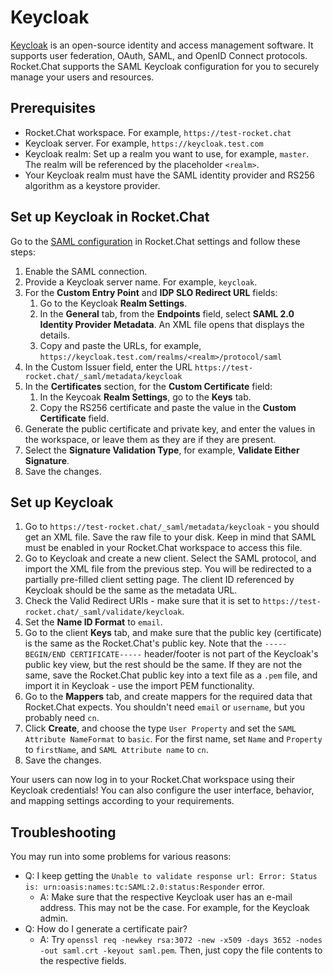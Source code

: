 # Keycloak

​[Keycloak](https://www.keycloak.org/) is an open-source identity and access management software. It supports user federation, OAuth, SAML, and OpenID Connect protocols. Rocket.Chat supports the SAML Keycloak configuration for you to securely manage your users and resources.

## Prerequisites

* Rocket.Chat workspace. For example, `https://test-rocket.chat`
* Keycloak server. For example, `https://keycloak.test.com`
* Keycloak realm: Set up a realm you want to use, for example, `master`. The realm will be referenced by the placeholder `<realm>`.
* Your Keycloak realm must have the SAML identity provider and RS256 algorithm as a keystore provider.

## Set up Keycloak in Rocket.Chat

Go to the [SAML configuration](https://docs.rocket.chat/use-rocket.chat/authentication/saml/saml-configuration) in Rocket.Chat settings and follow these steps:

1. Enable the SAML connection.
2. Provide a Keycloak server name. For example, `keycloak`.
3. For the **Custom Entry Point** and **IDP SLO Redirect URL** fields:
   1. Go to the Keycloak **Realm Settings**.&#x20;
   2. In the **General** tab, from the **Endpoints** field, select **SAML 2.0 Identity Provider Metadata**. An XML file opens that displays the details.
   3. Copy and paste the URLs, for example, `https://keycloak.test.com/realms/<realm>/protocol/saml`
4. In the Custom Issuer field, enter the URL `https://test-rocket.chat/_saml/metadata/keycloak`
5. In the **Certificates** section, for the **Custom Certificate** field:
   1. In the Keycoak **Realm Settings**, go to the **Keys** tab.
   2. Copy the RS256 certificate and paste the value in the **Custom Certificate** field.
6. Generate the public certificate and private key, and enter the values in the workspace, or leave them as they are if they are present.
7. Select the **Signature Validation Type**, for example, **Validate Either Signature**.
8. Save the changes.

## Set up Keycloak

1. Go to `https://test-rocket.chat/_saml/metadata/keycloak` - you should get an XML file. Save the raw file to your disk. Keep in mind that SAML must be enabled in your Rocket.Chat workspace to access this file.
2. Go to Keycloak and create a new client. Select the SAML protocol, and import the XML file from the previous step. You will be redirected to a partially pre-filled client setting page. The client ID referenced by Keycloak should be the same as the metadata URL.
3. Check the Valid Redirect URIs - make sure that it is set to `https://test-rocket.chat/_saml/validate/keycloak`.
4. Set the **Name ID Format** to `email`.
5. Go to the client **Keys** tab, and make sure that the public key (certificate) is the same as the Rocket.Chat's public key. Note that the `-----BEGIN/END CERTIFICATE-----` header/footer is not part of the Keycloak's public key view, but the rest should be the same. If they are not the same, save the Rocket.Chat public key into a text file as a `.pem` file, and import it in Keycloak - use the import PEM functionality.
6. Go to the **Mappers** tab, and create mappers for the required data that Rocket.Chat expects. You shouldn't need `email` or `username`, but you probably need `cn`.
7. Click **Create**, and choose the type `User Property` and set the `SAML Attribute NameFormat` to `basic`. For the first name, set `Name` and `Property` to `firstName`, and `SAML Attribute name` to `cn`.
8. Save the changes.

Your users can now log in to your Rocket.Chat workspace using their Keycloak credentials! You can also configure the user interface, behavior, and mapping settings according to your requirements.

## Troubleshooting

You may run into some problems for various reasons:

* Q: I keep getting the `Unable to validate response url: Error: Status is: urn:oasis:names:tc:SAML:2.0:status:Responder` error.
  * A: Make sure that the respective Keycloak user has an e-mail address. This may not be the case. For example, for the Keycloak admin.
* Q: How do I generate a certificate pair?
  * A: Try `openssl req -newkey rsa:3072 -new -x509 -days 3652 -nodes -out saml.crt -keyout saml.pem`. Then, just copy the file contents to the respective fields.
